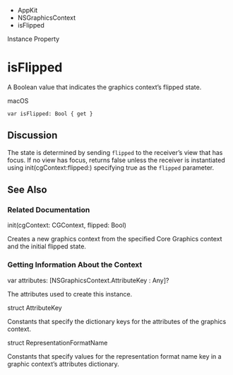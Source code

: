 

- AppKit
- NSGraphicsContext
-  isFlipped 

Instance Property

# isFlipped

A Boolean value that indicates the graphics context’s flipped state.

macOS

``` source
var isFlipped: Bool { get }
```

## Discussion

The state is determined by sending `flipped` to the receiver’s view that has focus. If no view has focus, returns false unless the receiver is instantiated using init(cgContext:flipped:) specifying true as the `flipped` parameter.

## See Also

### Related Documentation

init(cgContext: CGContext, flipped: Bool)

Creates a new graphics context from the specified Core Graphics context and the initial flipped state.

### Getting Information About the Context

var attributes: [NSGraphicsContext.AttributeKey : Any]?

The attributes used to create this instance.

struct AttributeKey

Constants that specify the dictionary keys for the attributes of the graphics context.

struct RepresentationFormatName

Constants that specify values for the representation format name key in a graphic context’s attributes dictionary.

